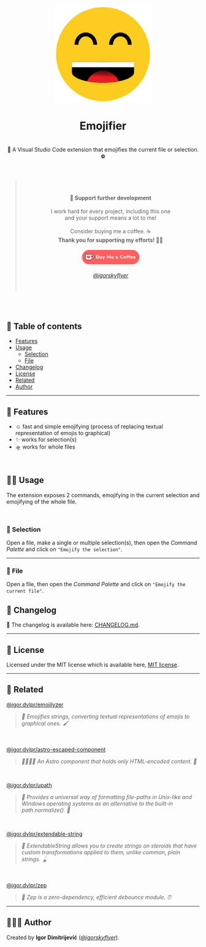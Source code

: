 <div align="center">
  <img src="https://raw.githubusercontent.com/igorskyflyer/vscode-emojifier/main/assets/extension.png" alt="Icon of Emojifier, a Visual Studio Code extension">
</div>

<h1 align="center">Emojifier</h1>

<br>

<div align="center">
  🥳 A Visual Studio Code extension that emojifies the current file or selection. ⚽
</div>

<br>
<br>

<div align="center">
  <blockquote>
    <br>
    <h4>💖 Support further development</h4>
    <span>I work hard for every project, including this one
    <br>
    and your support means a lot to me!
    <br>
    <br>
    Consider buying me a coffee. ☕
    <br>
    <strong>Thank you for supporting my efforts! 🙏😊</strong></span>
    <br>
    <br>
    <a href="https://ko-fi.com/igorskyflyer" target="_blank"><img src="https://raw.githubusercontent.com/igorskyflyer/igorskyflyer/main/assets/ko-fi.png" alt="Donate to igorskyflyer" width="150"></a>
    <br>
    <br>
    <a href="https://github.com/igorskyflyer"><em>@igorskyflyer</em></a>
    <br>
    <br>
    <br>
  </blockquote>
</div>

<br>
<br>

## 📃 Table of contents

- [Features](#features)
- [Usage](#usage)
  - [Selection](#selection)
  - [File](#file)
- [Changelog](#changelog)
- [License](#license)
- [Related](#related)
- [Author](#author)

---

## 🤖 Features

- ☺️ fast and simple emojifying (process of replacing textual representation of emojis to graphical)
- ✨ works for selection(s)
- 🛸 works for whole files

<br>

## 🕵🏼 Usage

The extension exposes 2 commands, emojifying in the current selection and emojifying of the whole file.

<br>

### 🤿 Selection

Open a file, make a single or multiple selection(s), then open the *Command Palette* and click on `"Emojify the selection"`.

---

### 📃 File

Open a file, then open the *Command Palette* and click on `"Emojify the current file"`.

## 📝 Changelog

📑 The changelog is available here: [CHANGELOG.md](https://github.com/igorskyflyer/vscode-emojifier/blob/main/CHANGELOG.md).

---

## 🪪 License

Licensed under the MIT license which is available here, [MIT license](https://github.com/igorskyflyer/vscode-emojifier/blob/main/LICENSE).

---

## 🧬 Related

[@igor.dvlpr/emojilyzer](https://www.npmjs.com/package/@igor.dvlpr/emojilyzer)

> _💬 Emojifies strings, converting textual representations of emojis to graphical ones. 🖌️_

<br>

[@igor.dvlpr/astro-escaped-component](https://www.npmjs.com/package/@igor.dvlpr/astro-escaped-component)

> _🏃🏻‍♂️‍➡️ An Astro component that holds only HTML-encoded content. 📜_

<br>

[@igor.dvlpr/upath](https://www.npmjs.com/package/@igor.dvlpr/upath)

> _🎍 Provides a universal way of formatting file-paths in Unix-like and Windows operating systems as an alternative to the built-in path.normalize(). 🧬_

<br>

[@igor.dvlpr/extendable-string](https://www.npmjs.com/package/@igor.dvlpr/extendable-string)

> _🦀 ExtendableString allows you to create strings on steroids that have custom transformations applied to them, unlike common, plain strings. 🪀_

<br>

[@igor.dvlpr/zep](https://www.npmjs.com/package/@igor.dvlpr/zep)

> _🧠 Zep is a zero-dependency, efficient debounce module. ⏰_

---

## 👨🏻‍💻 Author
Created by **Igor Dimitrijević** ([*@igorskyflyer*](https://github.com/igorskyflyer/)).
